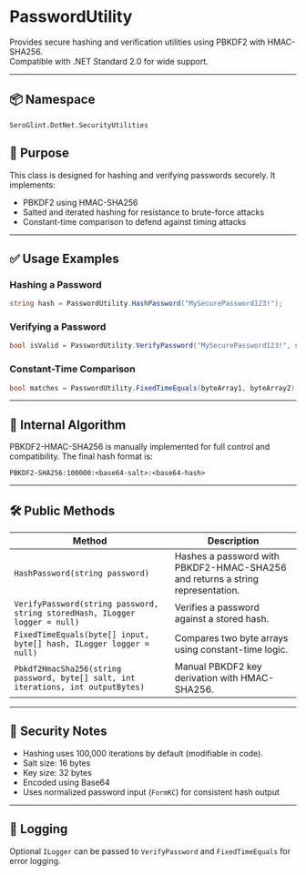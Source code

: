 # PasswordUtility

Provides secure hashing and verification utilities using PBKDF2 with HMAC-SHA256.  
Compatible with .NET Standard 2.0 for wide support.

---

## 📦 Namespace

`SeroGlint.DotNet.SecurityUtilities`

## 🔐 Purpose

This class is designed for hashing and verifying passwords securely. It implements:

- PBKDF2 using HMAC-SHA256
- Salted and iterated hashing for resistance to brute-force attacks
- Constant-time comparison to defend against timing attacks

---

## ✅ Usage Examples

### Hashing a Password

```csharp
string hash = PasswordUtility.HashPassword("MySecurePassword123!");
```

### Verifying a Password

```csharp
bool isValid = PasswordUtility.VerifyPassword("MySecurePassword123!", storedHash);
```

### Constant-Time Comparison

```csharp
bool matches = PasswordUtility.FixedTimeEquals(byteArray1, byteArray2);
```

---

## 🔧 Internal Algorithm

PBKDF2-HMAC-SHA256 is manually implemented for full control and compatibility. The final hash format is:

```text
PBKDF2-SHA256:100000:<base64-salt>:<base64-hash>
```

---

## 🛠️ Public Methods

| Method | Description |
|--------|-------------|
| `HashPassword(string password)` | Hashes a password with PBKDF2-HMAC-SHA256 and returns a string representation. |
| `VerifyPassword(string password, string storedHash, ILogger logger = null)` | Verifies a password against a stored hash. |
| `FixedTimeEquals(byte[] input, byte[] hash, ILogger logger = null)` | Compares two byte arrays using constant-time logic. |
| `Pbkdf2HmacSha256(string password, byte[] salt, int iterations, int outputBytes)` | Manual PBKDF2 key derivation with HMAC-SHA256. |

---

## 🧪 Security Notes

- Hashing uses 100,000 iterations by default (modifiable in code).
- Salt size: 16 bytes
- Key size: 32 bytes
- Encoded using Base64
- Uses normalized password input (`FormKC`) for consistent hash output

---

## 📝 Logging

Optional `ILogger` can be passed to `VerifyPassword` and `FixedTimeEquals` for error logging.
